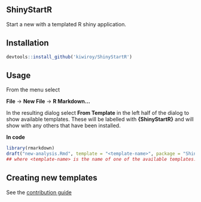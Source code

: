## ShinyStartR

Start a new with a templated R shiny application.

## Installation

```R
devtools::install_github('kiwiroy/ShinyStartR')
```

## Usage

From the menu select

**File** -> **New File** -> **R Markdown...**

In the resulting dialog select **From Template** in the left half of the dialog
to show available templates. These will be labelled with **{ShinyStartR}** and
will show with any others that have been installed.

**In code**

```R
library(rmarkdown)
draft("new-analysis.Rmd", template = "<template-name>", package = "ShinyStartR")
## where <template-name> is the name of one of the available templates.
```

## Creating new templates

See the [contribution guide](CONTRIBUTING.md)
